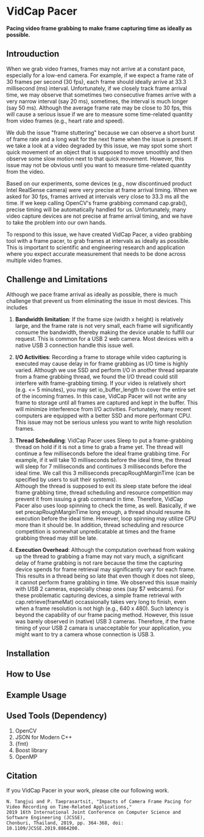 # VidCap Pacer
**Pacing video frame grabbing to make frame capturing time as ideally as possible.**

## Introuduction
When we grab video frames, frames may not arrive at a constant pace, especially for a low-end camera. For example, if we expect a frame rate of 30 frames per second (30 fps), each frame should ideally arrive at 33.3 millisecond (ms) interval. Unfortunately, if we closely track frame arrival time, we may observe that sometimes two consecutive frames arrive with a very narrow interval (say 20 ms), sometimes, the interval is much longer (say 50 ms). Although the average frame rate may be close to 30 fps, this will cause a serious issue if we are to measure some time-related quantity from video frames (e.g., heart rate and speed). 

We dub the issue "frame stuttering" because we can observe a short burst of frame rate and a long wait for the next frame when the issue is present. If we take a look at a video degraded by this issue, we may spot some short quick movement of an object that is supposed to move smoothly and then observe some slow motion next to that quick movement. However, this issue may not be obvious until you want to measure time-related quantity from the video.

Based on our experiments, some devices (e.g., now discontinued product Intel RealSense camera) were very precise at frame arrival timing. When we asked for 30 fps, frames arrived at intervals very close to 33.3 ms all the time. If we keep calling OpenCV's frame grabbing command cap.grab(), precise timing will be automatically handled for us. Unfortunately, many video capture devices are not precise at frame arrival timing, and we have to take the problem into our own hands.

To respond to this issue, we have created VidCap Pacer, a video grabbing tool with a frame pacer, to grab frames at intervals as ideally as possible. This is important to scientific and engineering research and application where you expect accurate measurement that needs to be done across multiple video frames.

## Challenge and Limitations
Although we pace frame arrival as ideally as possible, there is much challenge that prevent us from eliminating the issue in most devices. This includes
1. **Bandwidth limitation**: If the frame size (width x height) is relatively large, and the frame rate is not very small, each frame will significantly consume the bandwidth, thereby making the device unable to fulfill our request. This is common for a USB 2 web camera. Most devices with a native USB 3 connection handle this issue well.
2. **I/O Activities**: Recording a frame to storage while video capturing is executed may cause delay in for frame grabbing as I/O time is highly varied. Although we use SSD and perform I/O in another thread separate from a frame grabbing thread, we found the I/O thread could still interfere with frame-grabbing timing. If your video is relatively short (e.g. <= 5 minutes), you may set io_buffer_length to cover the entire set of the incoming frames. In this case, VidCap Pacer will not write any frame to storage until all frames are captured and kept in the buffer. This will minimize interference from I/O activities. Fortunately, many recent computers are equipped with a better SSD and more performant CPU. This issue may not be serious unless you want to write high resolution frames.
3. **Thread Scheduling**: VidCap Pacer uses Sleep to put a frame-grabbing thread on hold if it is not a time to grab a frame yet. The thread will continue a few milliseconds before the ideal frame grabbing time. For example, if it will take 10 milliseconds before the ideal time, the thread will sleep for 7 milliseconds and continues 3 milliseconds before the ideal time. We call this 3 milliseconds precapRoughMarginTime (can be specified by users to suit their systems).
<br/> Although the thread is supposed to exit its sleep state before the ideal frame grabbing time, thread scheduling and resource competition may prevent it from issuing a grab command in time. Therefore, VidCap Pacer also uses loop spinning to check the time, as well. Basically, if we set precapRoughMarginTime long enough, a thread should resume its execution before the ideal time. However, loop spinning may utilize CPU more than it should be. In addition, thread scheduling and resource competition is somewhat unpredicatable at times and the frame grabbing thread may still be late.

4. **Execution Overhead**: Although the computation overhead from waking up the thread to grabbing a frame may not vary much, a significant delay of frame grabbing is not rare because the time the capturing device spends for frame retrieval may significantly vary for each frame. This results in a thread being so late that even though it does not sleep, it cannot perform frame grabbing in time. We observed this issue mainly with USB 2 cameras, especially cheap ones (say $7 webcams). For these problematic capturing devices, a simple frame retrieval with cap.retrieve(frameMat) occassionally takes very long to finish, even when a frame resolution is not high (e.g., 640 x 480). Such latency is beyond the capability of our frame pacing method. However, this issue was barely observed in (native) USB 3 cameras. Therefore, if the frame timing of your USB 2 camara is unacceptable for your application, you might want to try a camera whose connection is USB 3.

## Installation

## How to Use

## Example Usage

## Used Tools (Dependency)
1. OpenCV
2. JSON for Modern C++
3. {fmt}
4. Boost library
5. OpenMP

## Citation
If you VidCap Pacer in your work, please cite our following work.
```
N. Tangjui and P. Taeprasartsit, "Impacts of Camera Frame Pacing for Video Recording on Time-Related Applications," 
2019 16th International Joint Conference on Computer Science and Software Engineering (JCSSE),
Chonburi, Thailand, 2019, pp. 364-368, doi: 10.1109/JCSSE.2019.8864200.
```
